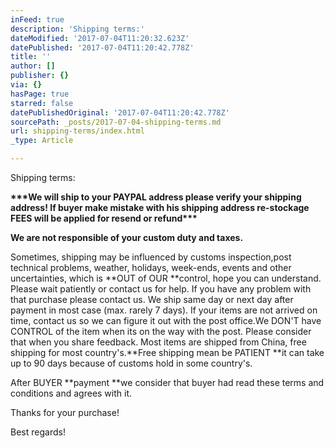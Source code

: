 ```yaml
---
inFeed: true
description: 'Shipping terms:'
dateModified: '2017-07-04T11:20:32.623Z'
datePublished: '2017-07-04T11:20:42.778Z'
title: ''
author: []
publisher: {}
via: {}
hasPage: true
starred: false
datePublishedOriginal: '2017-07-04T11:20:42.778Z'
sourcePath: _posts/2017-07-04-shipping-terms.md
url: shipping-terms/index.html
_type: Article

---
```

Shipping terms:

**\*\*\*We will ship to your PAYPAL address please verify your shipping address! If buyer make mistake with his shipping address re-stockage FEES will be applied for resend or refund\*\*\***

**We are not responsible of your custom duty and taxes.**

Sometimes, shipping may be influenced by customs inspection,post technical problems, weather, holidays, week-ends, events and other uncertainties, which is **OUT of OUR **control, hope you can understand. Please wait patiently or contact us for help. If you have any problem with that purchase please contact us. We ship same day or next day after payment in most case (max. rarely 7 days). If your items are not arrived on time, contact us so we can figure it out with the post office.We DON'T have CONTROL of the item when its on the way with the post. Please consider that when you share feedback. Most items are shipped from China, free shipping for most country's.**Free shipping mean be PATIENT **it can take up to 90 days because of customs hold in some country's.

After BUYER **payment **we consider that buyer had read these terms and conditions and agrees with it.

Thanks for your purchase!

Best regards!